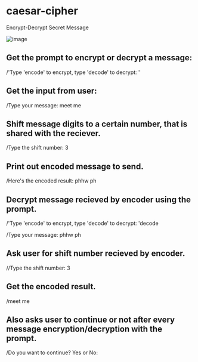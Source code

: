 # caesar-cipher
Encrypt-Decrypt Secret Message


![image](https://user-images.githubusercontent.com/109773851/223614108-dbfaec1e-c883-4466-857e-d4c7cb22f4ec.png)

## Get the prompt to encrypt or decrypt a message: 

/'Type 'encode' to encrypt, type 'decode' to decrypt: '

## Get the input from user: 

/Type your message: meet me

## Shift message digits to a certain number, that is shared with the reciever. 

/Type the shift number: 3

## Print out encoded message to send.

/Here's the encoded result: phhw ph

## Decrypt message recieved by encoder using the prompt. 

/'Type 'encode' to encrypt, type 'decode' to decrypt: 'decode

/Type your message: phhw ph

## Ask user for shift number recieved by encoder.

//Type the shift number: 3

## Get the encoded result.

/meet me

## Also asks user to continue or not after every message encryption/decryption with the prompt.

/Do you want to continue? Yes or No: 


